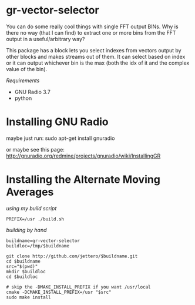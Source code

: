 gr-vector-selector
==================

You can do some really cool things with single FFT output BINs.  Why is there no
way (that I can find) to extract one or more bins from the FFT output in a
useful/arbitrary way?

This package has a block lets you select indexes from vectors output by other
blocks and makes streams out of them.  It can select based on index or it can
output whichever bin is the max (both the idx of it and the complex value of the
bin).

*Requirements*

* GNU Radio 3.7
* python

Installing GNU Radio
====================

maybe just run:
sudo apt-get install gnuradio

or maybe see this page:
http://gnuradio.org/redmine/projects/gnuradio/wiki/InstallingGR


Installing the Alternate Moving Averages
========================================

*using my build script*

    PREFIX=/usr ./build.sh

*building by hand*

    buildname=gr-vector-selector
    buildloc=/tmp/$buildname

    git clone http://github.com/jettero/$buildname.git
    cd $buildname
    src="$(pwd)"
    mkdir $buildloc
    cd $buildloc

    # skip the -DMAKE_INSTALL_PREFIX if you want /usr/local
    cmake -DCMAKE_INSTALL_PREFIX=/usr "$src"
    sudo make install

